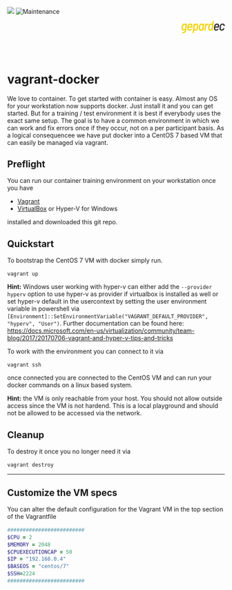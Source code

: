 ![](https://img.shields.io/badge/license-GPL%20v3.0-brightgreen.svg)
![Maintenance](https://img.shields.io/maintenance/yes/2020)
<p align="right">
<img alt="gepardec" width=100px src="https://github.com/Gepardec/branding/raw/master/logo/gepardec.png">
</p>
<br>
<br>

# vagrant-docker

We love to container. To get started with container is easy. Almost any OS for your workstation now supports docker. Just install it and you can get started. But for a training / test environment it is best if everybody uses the exact same setup. The goal is to have a common environment in which we can work and fix errors once if they occur, not on a per participant basis. As a logical consequencee we have put docker into a CentOS 7 based VM that can easily be managed via vagrant.

## Preflight

You can run our container training environment on your workstation once you have 

* [Vagrant](https://www.vagrantup.com/intro/getting-started/install.html)
* [VirtualBox](https://www.virtualbox.org/wiki/Downloads) or Hyper-V for Windows

installed and downloaded this git repo. 


## Quickstart

To bootstrap the CentOS 7 VM with docker simply run.

```
vagrant up
```

**Hint:** Windows user working with hyper-v can either add the `--provider hyperv` option to use hyper-v as provider if virtualbox is installed as well or set hyper-v default in the usercontext by setting the user environment variable in powershell via `[Environment]::SetEnvironmentVariable("VAGRANT_DEFAULT_PROVIDER", "hyperv", "User")`. Further documentation can be found here: https://docs.microsoft.com/en-us/virtualization/community/team-blog/2017/20170706-vagrant-and-hyper-v-tips-and-tricks 
 
To work with the environment you can connect to it via

```
vagrant ssh
```

once connected you are connected to the CentOS VM and can run your docker commands on a linux based system.

**Hint:** the VM is only reachable from your host. You should not allow outside access since the VM is not hardend. This is a local playground and should not be allowed to be accessed via the network.

## Cleanup
To destroy it once you no longer need it via

```
vagrant destroy
```

---

## Customize the VM specs

You can alter the default configuration for the Vagrant VM in the top section of the Vagrantfile

```ruby
#########################
$CPU = 2
$MEMORY = 2048
$CPUEXECUTIONCAP = 50
$IP = "192.168.0.4"
$BASEOS = "centos/7"
$SSH=2224
#########################
```